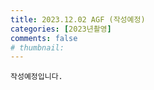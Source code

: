```yaml
---
title: 2023.12.02 AGF (작성예정)
categories: [2023년촬영]
comments: false
# thumbnail: 
---
```


`작성예정입니다.`